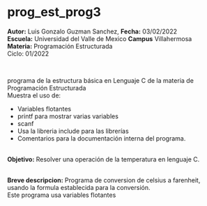 # prog_est_prog3
<p><b>Autor:</b> Luis Gonzalo Guzman Sanchez, <b>Fecha:</b> 03/02/2022  <br>
  <b>Escuela:</b> Universidad del Valle de Mexico <b>Campus</b> Villahermosa <br>
  <b>Materia:</b> Programación Estructurada <br>
Ciclo: 01/2022</p>
<br>
<p>programa de la estructura básica en Lenguaje C de la materia de Programación Estructurada<br>
Muestra el uso de:
  <ul>
    <li>Variables flotantes</li>
    <li>printf para mostrar varias variables</li>
    <li>scanf</li>
    <li>Usa la libreria include para las librerías</li>
<li>Comentarios para la documentación interna del programa.</li>
    </ul>
    </p>
<br>
<b>Objetivo:</b> Resolver una operación de la temperatura en lenguaje C.
<br>
<br>
<p><b>Breve descripcion:</b>
Programa de conversion de celsius a farenheit, <br>
usando la formula establecida para la conversión. <br>
Este programa usa variables flotantes<br>
</p>
